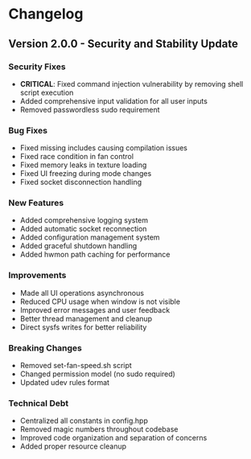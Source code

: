 # Changelog

## Version 2.0.0 - Security and Stability Update

### Security Fixes
- **CRITICAL**: Fixed command injection vulnerability by removing shell script execution
- Added comprehensive input validation for all user inputs
- Removed passwordless sudo requirement

### Bug Fixes
- Fixed missing includes causing compilation issues
- Fixed race condition in fan control
- Fixed memory leaks in texture loading
- Fixed UI freezing during mode changes
- Fixed socket disconnection handling

### New Features
- Added comprehensive logging system
- Added automatic socket reconnection
- Added configuration management system
- Added graceful shutdown handling
- Added hwmon path caching for performance

### Improvements
- Made all UI operations asynchronous
- Reduced CPU usage when window is not visible
- Improved error messages and user feedback
- Better thread management and cleanup
- Direct sysfs writes for better reliability

### Breaking Changes
- Removed set-fan-speed.sh script
- Changed permission model (no sudo required)
- Updated udev rules format

### Technical Debt
- Centralized all constants in config.hpp
- Removed magic numbers throughout codebase
- Improved code organization and separation of concerns
- Added proper resource cleanup
